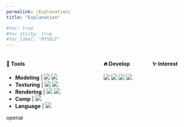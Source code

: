 ```yaml
---
permalink: /Explanation/
title: "Explanation"

#toc: true
#toc_sticky: true
#toc_label: "MYSELF"
---
```




<div style="display: flex;">
  <div style="flex: 4; padding-right: 14px;">
    <!-- 왼쪽 컨텐츠 -->
    <h4>🔧 Tools </h4>
    <ul>
      <li><span style="font-size: 14px;"><strong>Modeling</strong></span> |  
      <img src="https://img.shields.io/badge/Maya-000000?style=for-the-badge&logo=Autodesk&logoColor=37A5CC"/>
      <img src="https://img.shields.io/badge/ZBrush-000000?style=for-the-badge&logo=pixologic&logoColor=white"/></li>
      <li><span style="font-size: 14px;"><strong>Texturing</strong></span> |
      <img src="https://img.shields.io/badge/Substance-000000?style=for-the-badge&logo=pixologic&logoColor=88CE02"/>
      <img src="https://img.shields.io/badge/Mari-000000?style=for-the-badge&logo=foundry&logoColor=FAA918"/></li>
      <li><span style="font-size: 14px;"><strong>Rendering</strong></span> |
      <img src="https://img.shields.io/badge/UE-000000?style=for-the-badge&logo=unrealengine&logoColor=white"/>
      <img src="https://img.shields.io/badge/Vray-000000?style=for-the-badge&logo=Vray&logoColor=white"/></li>
      <li><span style="font-size: 14px;"><strong>Comp</strong></span> |
      <img src="https://img.shields.io/badge/Nuke-000000?style=for-the-badge&logo=Nuke&logoColor=FFC20E"/></li>
      <li><span style="font-size: 14px;"><strong>Language</strong></span> |
      <img src="https://img.shields.io/badge/Python-000000?style=for-the-badge&logo=python&logoColor=3776AB"/></li>
    </ul>
  </div>
  <div style="flex: 2; padding-left: 14px;">
    <!-- 중간 컨텐츠 -->
    <h4>🔥 Develop</h4>
    <img src="https://img.shields.io/badge/UE-000000?style=for-the-badge&logo=unrealengine&logoColor=white"/>
    <img src="https://img.shields.io/badge/Python-000000?style=for-the-badge&logo=python&logoColor=3776AB"/>
    <img src="https://img.shields.io/badge/C++-000000?style=for-the-badge&logo=cplusplus&logoColor=00599C"/>
    <img src="https://img.shields.io/badge/OpenGL-000000?style=for-the-badge&logo=opengl&logoColor=00599C"/>
  </div>
  <div style="flex: 2; padding-left: 14px;">
    <!-- 오른쪽 컨텐츠 -->
    <h4>✨ Interest</h4>
  </div>
</div>
openai